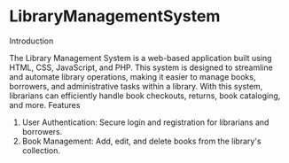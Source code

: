 # LibraryManagementSystem

Introduction

The Library Management System is a web-based application built using HTML, CSS, JavaScript, and PHP. This system is designed to streamline and automate library operations, making it easier to manage books, borrowers, and administrative tasks within a library. With this system, librarians can efficiently handle book checkouts, returns, book cataloging, and more.
Features

1. User Authentication: Secure login and registration for librarians and borrowers.
2. Book Management: Add, edit, and delete books from the library's collection.
